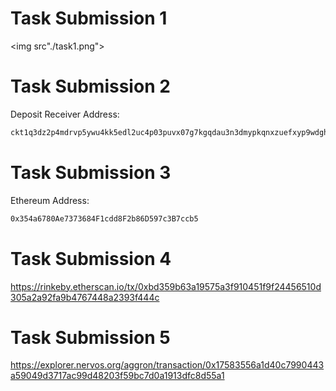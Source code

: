 # Task Submission 1

<img src"./task1.png">

# Task Submission 2

Deposit Receiver Address:

```sh
ckt1q3dz2p4mdrvp5ywu4kk5edl2uc4p03puvx07g7kgqdau3n3dmypkqnxzuefxyp9wdghglncj77k5wt6p59sx6kukyjlwh5s467qgp8m25yqqqqqsqqqqqvqqqqqfjqqqqz48pcr2nqs8c4tv0y8ycnsgtht2k7pmrd4wf3lmg22rhr3kdzjms6gqqqqpqqqqqqcqqqqqxyqqqqx7asf60w8pqpte2sfcfn90fdfzxue7ff2g8sawe9wacnqat6jmygqngqqqqpxv9ejjvgz2u63w3l839aadguh5rgtqd4devf97a0fpt4uqsz0k5d22v7q2uumndp83ehv09wrdt97rklxt2q9rqgqqqqqqcqvnfclk
```

# Task Submission 3

Ethereum Address:

```sh
0x354a6780Ae7373684F1cdd8F2b86D597c3B7ccb5
```

# Task Submission 4

https://rinkeby.etherscan.io/tx/0xbd359b63a19575a3f910451f9f24456510d305a2a92fa9b4767448a2393f444c

# Task Submission 5

https://explorer.nervos.org/aggron/transaction/0x17583556a1d40c7990443a59049d3717ac99d48203f59bc7d0a1913dfc8d55a1
